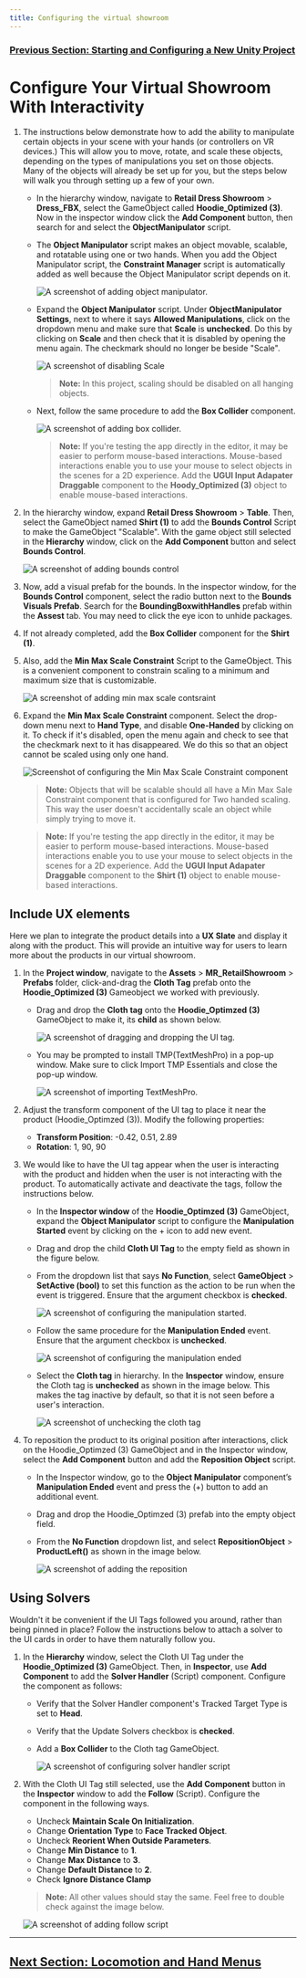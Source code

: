 ```yaml
---
title: Configuring the virtual showroom
---
```

### [Previous Section: Starting and Configuring a New Unity Project](2-setup-unity-project.md)

# Configure Your Virtual Showroom With Interactivity

1. The instructions below demonstrate how to add the ability to manipulate certain objects in your scene with your hands (or controllers on VR devices.) This will allow you to move, rotate, and scale these objects, depending on the types of manipulations you set on those objects. Many of the objects will already be set up for you, but the steps below will walk you through setting up a few of your own. 

    - In the hierarchy window, navigate to **Retail Dress Showroom** > **Dress_FBX**, select the GameObject called **Hoodie_Optimized (3)**. Now in the inspector window click the **Add Component** button, then search for and select the **ObjectManipulator** script.

    - The **Object Manipulator** script makes an object movable, scalable, and rotatable using one or two hands. When you add the Object Manipulator script, the **Constraint Manager** script is automatically added as well because the Object Manipulator script depends on it.

        ![A screenshot of adding object manipulator.](img/add-object-manupilator.png)

    - Expand the **Object Manipulator** script. Under **ObjectManipulator Settings**, next to where it says **Allowed Manipulations**, click on the dropdown menu and make sure that **Scale** is **unchecked**. Do this by clicking on **Scale** and then check that it is disabled by opening the menu again. The checkmark should no longer be beside "Scale".

        ![A screenshot of disabling Scale](img/disable-scale-on-hanging-items.png)

        >**Note:** In this project, scaling should be disabled on all hanging objects.

    - Next, follow the same procedure to add the **Box Collider** component.

        ![A screenshot of adding box collider.](img/add-box-collider.png)

        >**Note:** If you're testing the app directly in the editor, it may be easier to perform mouse-based interactions. Mouse-based interactions enable you to use your mouse to select objects in the scenes for a 2D experience. Add the **UGUI Input Adapater Draggable** component to the **Hoody_Optimized (3)** object to enable mouse-based interactions.

2. In the hierarchy window, expand **Retail Dress Showroom** > **Table**. Then, select the GameObject named **Shirt (1)** to add the **Bounds Control** Script to make the GameObject "Scalable". With the game object still selected in the **Hierarchy** window, click on the **Add Component** button and select **Bounds Control**.

    ![A screenshot of adding bounds control](img/bounds-control.png)

3. Now, add a visual prefab for the bounds. In the inspector window, for the **Bounds Control** component, select the radio button next to the **Bounds Visuals Prefab**. Search for the **BoundingBoxwithHandles** prefab within the **Assest** tab. You may need to click the eye icon to unhide packages.

4. If not already completed, add the **Box Collider** component for the **Shirt (1)**.

5. Also, add the **Min Max Scale Constraint** Script to the GameObject. This is a convenient component to constrain scaling to a minimum and maximum size that is customizable.

    ![A screenshot of adding min max scale contsraint](img/min-max-scale-contsraint.png)

6. Expand the **Min Max Scale Constraint** component. Select the drop-down menu next to **Hand Type**, and disable **One-Handed** by clicking on it. To check if it's disabled, open the menu again and check to see that the checkmark next to it has disappeared. We do this so that an object cannot be scaled using only one hand.

    ![Screenshot of configuring the Min Max Scale Constraint component](img/configure-min-max-scale-constraint.png)

    >**Note:** Objects that will be scalable should all have a Min Max Sale Constraint component that is configured for Two handed scaling. This way the user doesn't accidentally scale an object while  simply trying to move it.

    >**Note:** If you're testing the app directly in the editor, it may be easier to perform mouse-based interactions. Mouse-based interactions enable you to use your mouse to select objects in the scenes for a 2D experience. Add the **UGUI Input Adapater Draggable** component to the **Shirt (1)** object to enable mouse-based interactions.

## Include UX elements

Here we plan to integrate the product details into a **UX Slate** and display it along with the product. This will provide an intuitive way for users to learn more about the products in our virtual showroom.

1. In the **Project window**, navigate to the **Assets** > **MR_RetailShowroom** > **Prefabs** folder, click-and-drag the **Cloth Tag** prefab onto the **Hoodie_Optimized (3)** Gameobject we worked with previously.

    - Drag and drop the **Cloth tag** onto the **Hoodie_Optimzed (3)** GameObject to make it, its **child** as shown below.

        ![A screenshot of dragging and dropping the UI tag.](img/add-cloth-tag.png)

    - You may be prompted to install TMP(TextMeshPro) in a pop-up window. Make sure to click Import TMP Essentials and close the pop-up window.

        ![A screenshot of importing TextMeshPro.](img/import-tmp.png)

2. Adjust the transform component of the UI tag to place it near the product (Hoodie_Optimzed (3)). Modify the following properties:

    - **Transform Position**: -0.42, 0.51, 2.89
    - **Rotation**: 1, 90, 90

3. We would like to have the UI tag appear when the user is interacting with the product and hidden when the user is not interacting with the product. To automatically activate and deactivate the tags, follow the instructions below.  

    - In the **Inspector window** of the **Hoodie_Optimzed (3)** GameObject, expand the **Object Manipulator** script to configure the **Manipulation Started** event by clicking on the + icon to add new event.

    - Drag and drop the child **Cloth UI Tag** to the empty field as shown in the figure below.

    - From the dropdown list that says **No Function**, select **GameObject** > **SetActive (bool)** to set this function as the action to be run when the event is triggered. Ensure that the argument checkbox is **checked**.

        ![A screenshot of configuring the manipulation started.](img/manupilation-started.png)

    - Follow the same procedure for the **Manipulation Ended** event. Ensure that the argument checkbox is **unchecked**.

        ![A screenshot of configuring the manipulation ended](img/manupilation-ended.png)

     -  Select the **Cloth tag** in hierarchy. In the **Inspector** window, ensure the Cloth tag is **unchecked** as shown in the image below. This makes the tag inactive by default, so that it is not seen before a user's interaction.

        ![A screenshot of unchecking the cloth tag](img/uncheck-cloth-tag.png)

4. To reposition the product to its original position after interactions, click on the Hoodie_Optimzed (3) GameObject and in the Inspector window, select the **Add Component** button and add the **Reposition Object** script.  

    - In the Inspector window, go to the **Object Manipulator** component’s **Manipulation Ended** event and press the (+) button to add an additional event.  

    - Drag and drop the Hoodie_Optimzed (3) prefab into the empty object field.

    - From the **No Function** dropdown list, and select **RepositionObject** > **ProductLeft()** as shown in the image below.

        ![A screenshot of adding the reposition](img/add-reposition.png)

## Using Solvers

Wouldn't it be convenient if the UI Tags followed you around, rather than being pinned in place? Follow the instructions below to attach a solver to the UI cards in order to have them naturally follow you.  

1. In the **Hierarchy** window, select the Cloth UI Tag under the **Hoodie_Optimized (3)** GameObject. Then, in **Inspector**, use **Add Component** to add the **Solver Handler** (Script) component. Configure the component as follows:

    - Verify that the Solver Handler component's Tracked Target Type is set to **Head**.

    - Verify that the Update Solvers checkbox is **checked**.

    - Add a **Box Collider** to the Cloth tag GameObject.

        ![A screenshot of configuring solver handler script](img/add-solver.png)

2. With the Cloth UI Tag still selected, use the **Add Component** button in the **Inspector** window to add the **Follow** (Script). Configure the component in the following ways.
    - Uncheck **Maintain Scale On Initialization**.
    - Change **Orientation Type** to **Face Tracked Object**.
    - Uncheck **Reorient When Outside Parameters**.
    - Change **Min Distance** to **1**. 
    - Change **Max Distance** to **3**.
    - Change **Default Distance** to **2**.
    - Check **Ignore Distance Clamp**
    >**Note:** All other values should stay the same. Feel free to double check against the image below. 

    ![A screenshot of adding follow script](img/add-follow.png)

---
## [Next Section: Locomotion and Hand Menus](4-locomoting-around-virtual-showroom.md)